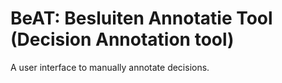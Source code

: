 # BeAT: Besluiten Annotatie Tool (Decision Annotation tool)

A user interface to manually annotate decisions.
